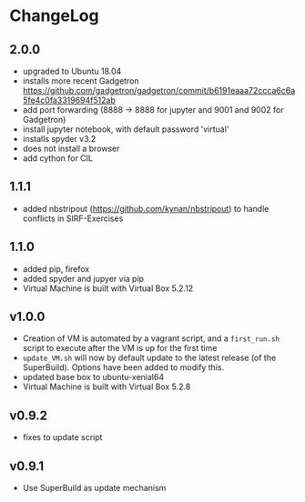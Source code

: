# ChangeLog

## 2.0.0
- upgraded to Ubuntu 18.04
- installs more recent Gadgetron https://github.com/gadgetron/gadgetron/commit/b6191eaaa72ccca6c6a5fe4c0fa3319694f512ab
- add port forwarding (8888 -> 8888 for jupyter and 9001 and 9002 for Gadgetron)
- install jupyter notebook, with default password 'virtual'
- installs spyder v3.2
- does not install a browser
- add cython for CIL


## 1.1.1
- added nbstripout (https://github.com/kynan/nbstripout) to handle conflicts in SIRF-Exercises

## 1.1.0
- added pip, firefox 
- added spyder and jupyer via pip
- Virtual Machine is built with Virtual Box 5.2.12

## v1.0.0
- Creation of VM is automated by a vagrant script, and a `first_run.sh` script to execute after the VM is up for the first time
- `update_VM.sh` will now by default update to the latest release (of the SuperBuild). Options have been added to modify this.
- updated base box to ubuntu-xenial64
- Virtual Machine is built with Virtual Box 5.2.8

## v0.9.2
- fixes to update script

## v0.9.1
-  Use SuperBuild as update mechanism
